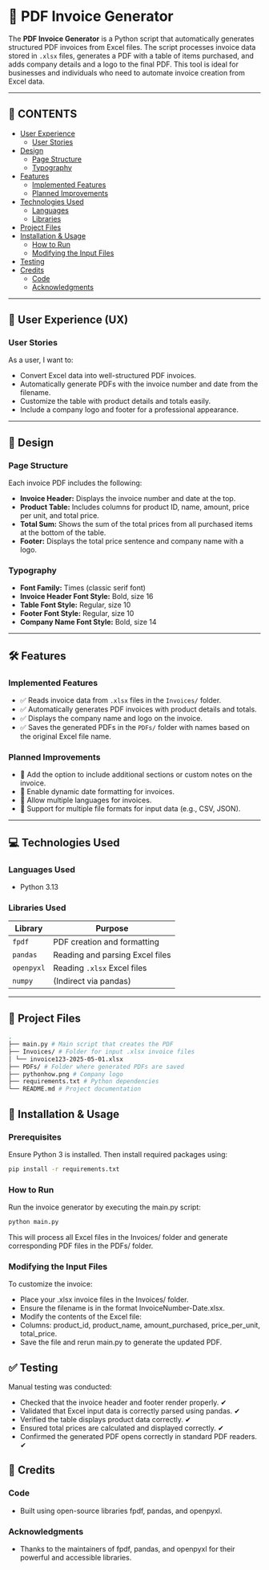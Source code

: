 # 🧾 PDF Invoice Generator

The **PDF Invoice Generator** is a Python script that automatically generates structured PDF invoices from Excel files. The script processes invoice data stored in `.xlsx` files, generates a PDF with a table of items purchased, and adds company details and a logo to the final PDF. This tool is ideal for businesses and individuals who need to automate invoice creation from Excel data.

---

## 📑 CONTENTS

- [User Experience](#user-experience-ux)
  - [User Stories](#user-stories)
- [Design](#design)
  - [Page Structure](#page-structure)
  - [Typography](#typography)
- [Features](#features)
  - [Implemented Features](#implemented-features)
  - [Planned Improvements](#planned-improvements)
- [Technologies Used](#technologies-used)
  - [Languages](#languages-used)
  - [Libraries](#libraries-used)
- [Project Files](#project-files)
- [Installation & Usage](#installation--usage)
  - [How to Run](#how-to-run)
  - [Modifying the Input Files](#modifying-the-input-files)
- [Testing](#testing)
- [Credits](#credits)
  - [Code](#code)
  - [Acknowledgments](#acknowledgements)

---

## 🧠 User Experience (UX)

### User Stories

As a user, I want to:

- Convert Excel data into well-structured PDF invoices.
- Automatically generate PDFs with the invoice number and date from the filename.
- Customize the table with product details and totals easily.
- Include a company logo and footer for a professional appearance.

---

## 🎨 Design

### Page Structure

Each invoice PDF includes the following:

- **Invoice Header:** Displays the invoice number and date at the top.
- **Product Table:** Includes columns for product ID, name, amount, price per unit, and total price.
- **Total Sum:** Shows the sum of the total prices from all purchased items at the bottom of the table.
- **Footer:** Displays the total price sentence and company name with a logo.

### Typography

- **Font Family:** Times (classic serif font)
- **Invoice Header Font Style:** Bold, size 16
- **Table Font Style:** Regular, size 10
- **Footer Font Style:** Regular, size 10
- **Company Name Font Style:** Bold, size 14

---

## 🛠 Features

### Implemented Features

- ✅ Reads invoice data from `.xlsx` files in the `Invoices/` folder.
- ✅ Automatically generates PDF invoices with product details and totals.
- ✅ Displays the company name and logo on the invoice.
- ✅ Saves the generated PDFs in the `PDFs/` folder with names based on the original Excel file name.

### Planned Improvements

- 🔄 Add the option to include additional sections or custom notes on the invoice.
- 🔄 Enable dynamic date formatting for invoices.
- 🔄 Allow multiple languages for invoices.
- 🔄 Support for multiple file formats for input data (e.g., CSV, JSON).

---

## 💻 Technologies Used

### Languages Used

- Python 3.13

### Libraries Used

| Library    | Purpose                         |
| ---------- | ------------------------------- |
| `fpdf`     | PDF creation and formatting     |
| `pandas`   | Reading and parsing Excel files |
| `openpyxl` | Reading `.xlsx` Excel files     |
| `numpy`    | (Indirect via pandas)           |

---

## 📁 Project Files

```bash
.
├── main.py # Main script that creates the PDF
├── Invoices/ # Folder for input .xlsx invoice files
│ └── invoice123-2025-05-01.xlsx
├── PDFs/ # Folder where generated PDFs are saved
├── pythonhow.png # Company logo
├── requirements.txt # Python dependencies
└── README.md # Project documentation
```

## 🚀 Installation & Usage

### Prerequisites

Ensure Python 3 is installed. Then install required packages using:

```bash
pip install -r requirements.txt
```

### How to Run

Run the invoice generator by executing the main.py script:

```bash
python main.py
```

This will process all Excel files in the Invoices/ folder and generate corresponding PDF files in the PDFs/ folder.

### Modifying the Input Files

To customize the invoice:

- Place your .xlsx invoice files in the Invoices/ folder.
- Ensure the filename is in the format InvoiceNumber-Date.xlsx.
- Modify the contents of the Excel file:
- Columns: product_id, product_name, amount_purchased, price_per_unit, total_price.
- Save the file and rerun main.py to generate the updated PDF.

## ✅ Testing

Manual testing was conducted:

- Checked that the invoice header and footer render properly. ✔
- Validated that Excel input data is correctly parsed using pandas. ✔
- Verified the table displays product data correctly. ✔
- Ensured total prices are calculated and displayed correctly. ✔
- Confirmed the generated PDF opens correctly in standard PDF readers. ✔

## 🧾 Credits

### Code

- Built using open-source libraries fpdf, pandas, and openpyxl.

### Acknowledgments

- Thanks to the maintainers of fpdf, pandas, and openpyxl for their powerful and accessible libraries.
